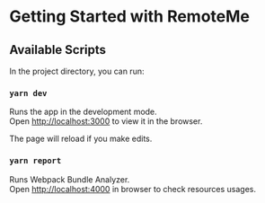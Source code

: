 # Getting Started with RemoteMe

## Available Scripts

In the project directory, you can run:

### `yarn dev`

Runs the app in the development mode.\
Open [http://localhost:3000](http://localhost:3000) to view it in the browser.

The page will reload if you make edits.


### `yarn report`

Runs Webpack Bundle Analyzer.\
Open [http://localhost:4000](http://localhost:4000) in browser to check resources usages.
